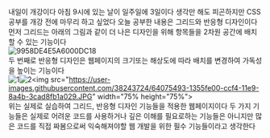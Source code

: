 내일이 개강이다
아침 9시에 있는 날이 일주일에 3일이다
생각만 해도 피곤하지만 CSS 공부를 개강 전에 마무리 하고 싶었다
오늘 공부한 내용은 그리드와 반응형 디자인이다
먼저 그리드는 아래의 그림과 같이 더 나은 디자인을 위해 항목들을 2차원 공간에 배치할 수 있는 기능이다
<br>![9958DE4E5A6000DC18](https://user-images.githubusercontent.com/38243724/64075586-f1a94680-ccf4-11e9-88d2-6183835d07e1.jpg)<br>
두 번째로 반응형 디자인은 웹페이지의 크기또는 해상도에 따라 배치를 변경하여 가독성을 높이는 기능이다
<br>![1](https://user-images.githubusercontent.com/38243724/64075753-55cd0a00-ccf7-11e9-921c-99360cff345c.JPG)![2](https://user-images.githubusercontent.com/38243724/64075769-60879f00-ccf7-11e9-918b-6af343216f53.JPG)<img src="https://user-images.githubusercontent.com/38243724/64075493-1355fe00-ccf4-11e9-8a4b-3cad8fb1a029.JPG" width="75% height="75%"><br>
위는 실제로 실습하여 그리드, 반응형 디자인 기능들을 적용한 웹페이지이다
두 가지 기능들은 실제로 어려운 코드를 사용하거나 깊은 이해를 필요로하는 기능들은 아니지만 많은 코드를 직접 짜봄으로써
익숙해져야할 웹 개발을 위한 필수 기능들이라고 생각한다
